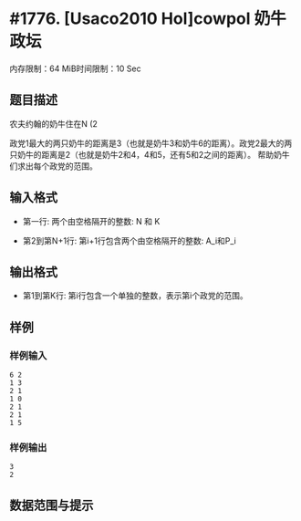 # #1776. [Usaco2010 Hol]cowpol 奶牛政坛

内存限制：64 MiB时间限制：10 Sec

## 题目描述

农夫约翰的奶牛住在N (2  

政党1最大的两只奶牛的距离是3（也就是奶牛3和奶牛6的距离）。政党2最大的两只奶牛的距离是2（也就是奶牛2和4，4和5，还有5和2之间的距离）。
帮助奶牛们求出每个政党的范围。

## 输入格式

* 第一行: 两个由空格隔开的整数: N 和 K

* 第2到第N+1行: 第i+1行包含两个由空格隔开的整数: A_i和P_i


## 输出格式

* 第1到第K行: 第i行包含一个单独的整数，表示第i个政党的范围。

## 样例

### 样例输入

    
    6 2
    1 3
    2 1
    1 0
    2 1
    2 1
    1 5
    
    
    

### 样例输出

    
    3
    2
    
    

## 数据范围与提示
